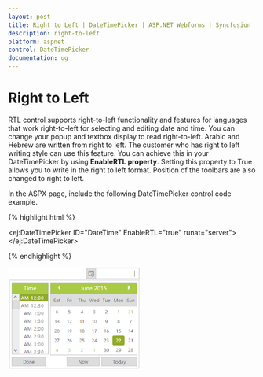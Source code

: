 ```yaml
---
layout: post
title: Right to Left | DateTimePicker | ASP.NET Webforms | Syncfusion
description: right-to-left
platform: aspnet
control: DateTimePicker
documentation: ug
---
```


# Right to Left

RTL control supports right-to-left functionality and features for languages that work right-to-left for selecting and editing date and time. You can change your popup and textbox display to read right-to-left. Arabic and Hebrew are written from right to left. The customer who has right to left writing style can use this feature. You can achieve this in your DateTimePicker by using **EnableRTL property**. Setting this property to True allows you to write in the right to left format. Position of the toolbars are also changed to right to left.

In the ASPX page, include the following DateTimePicker control code example.

{% highlight html %}



<ej:DateTimePicker ID="DateTime" EnableRTL="true" runat="server"> </ej:DateTimePicker>





{% endhighlight %}



![](Right-to-Left_images/Right-to-Left_img1.png) 



